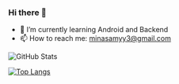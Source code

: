 ### Hi there 👋

- 🌱 I’m currently learning Android and Backend
- 📫 How to reach me: minasamyy3@gmail.com

![GitHub Stats](https://github-readme-stats.vercel.app/api?username=minasa576&theme=radical)



[![Top Langs](https://github-readme-stats.vercel.app/api/top-langs/?username=mina576&langs_count=8)](https://github.com/anuraghazra/github-readme-stats)
